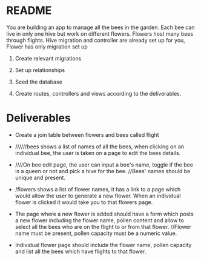 # README

You are building an app to manage all the bees in the garden. Each bee can live in only one hive but work on different flowers. Flowers host many bees through flights. Hive migration and controller are already set up for you, Flower has only migration set up

1. Create relevant migrations

2. Set up relationships

3. Seed the database

4. Create routes, controllers and views according to the deliverables.

# Deliverables

* Create a join table between flowers and bees called flight

* //////bees shows a list of names of all the bees, when clicking on an individual bee, the user is taken on a page to edit the bees details.

* ////On bee edit page, the user can input a bee's name, toggle if the bee is a queen or not and pick a hive for the bee. //Bees' names should be unique and present.

* /flowers shows a list of flower names, it has a link to a page which would allow the user to generate a new flower. When an individual flower is clicked it would take you to that flowers page.

* The page where a new flower is added should have a form which posts a new flower including the flower name, pollen content and allow to select all the bees who are on the flight to or from that flower. //Flower name must be present, pollen capacity must be a numeric value.

* Individual flower page should include the flower name, pollen capacity and list all the bees which have flights to that flower.

